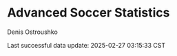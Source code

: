 # Advanced Soccer Statistics
Denis Ostroushko

<!-- gfm -->

Last successful data update: 2025-02-27 03:15:33 CST
